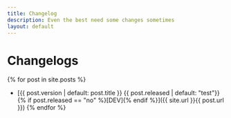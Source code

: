 ```yaml
---
title: Changelog
description: Even the best need some changes sometimes
layout: default
---
```


# Changelogs
{% for post in site.posts %}
  - [{{ post.version | default: post.title }} {{ post.released | default: "test"}} {% if post.released  == "no" %}[DEV]{% endif %}]({{ site.url }}{{ post.url }})
{% endfor %}
